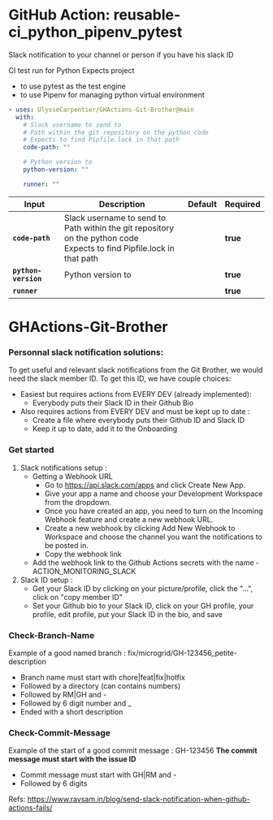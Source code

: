 <!-- start branding -->
<!-- end branding -->
<!-- start title -->

# GitHub Action: reusable-ci_python_pipenv_pytest

<!-- end title -->
<!-- start badges -->
<!-- end badges -->
<!-- start description -->

Slack notification to your channel or person if you have his slack ID

CI test run for Python
Expects project

- to use pytest as the test engine
- to use Pipenv for managing python virtual environment

<!-- end description -->
<!-- start contents -->
<!-- end contents -->
<!-- start usage -->

```yaml
- uses: UlysseCarpentier/GHActions-Git-Brother@main
  with:
    # Slack username to send to
    # Path within the git repository on the python code
    # Expects to find Pipfile.lock in that path
    code-path: ""

    # Python version to
    python-version: ""

    runner: ""
```

<!-- end usage -->
<!-- start inputs -->

| **Input**                       | **Description**                                                                                                                 | **Default** | **Required** |
| ------------------------------- | ------------------------------------------------------------------------------------------------------------------------------- | ----------- | ------------ |
| **<code>code-path</code>**      | Slack username to send to<br />Path within the git repository on the python code<br />Expects to find Pipfile.lock in that path |             | **true**     |
| **<code>python-version</code>** | Python version to                                                                                                               |             | **true**     |
| **<code>runner</code>**         |                                                                                                                                 |             | **true**     |

<!-- end inputs -->
<!-- start outputs -->
<!-- end outputs -->
<!-- start [.github/ghadocs/examples/] -->
<!-- end [.github/ghadocs/examples/] -->

# GHActions-Git-Brother

### Personnal slack notification solutions:

To get useful and relevant slack notifications from the Git Brother, we would need the slack member ID.
To get this ID, we have couple choices:

- Easiest but requires actions from EVERY DEV (already implemented):
  - Everybody puts their Slack ID in their Github Bio
- Also requires actions from EVERY DEV and must be kept up to date :
  - Create a file where everybody puts their Github ID and Slack ID
  - Keep it up to date, add it to the Onboarding

### Get started

1. Slack notifications setup :
   - Getting a Webhook URL
     - Go to https://api.slack.com/apps and click Create New App.
     - Give your app a name and choose your Development Workspace from the dropdown.
     - Once you have created an app, you need to turn on the Incoming Webhook feature and create a new webhook URL.
     - Create a new webhook by clicking Add New Webhook to Workspace and choose the channel you want the notifications to be posted in.
     - Copy the webhook link
   - Add the webhook link to the Github Actions secrets with the name - ACTION_MONITORING_SLACK
2. Slack ID setup :
   - Get your Slack ID by clicking on your picture/profile, click the "...", click on "copy member ID"
   - Set your Github bio to your Slack ID, click on your GH profile, your profile, edit profile, put your Slack ID in the bio, and save

### Check-Branch-Name

Example of a good named branch : fix/microgrid/GH-123456_petite-description

- Branch name must start with chore|feat|fix|hotfix
- Followed by a directory (can contains numbers)
- Followed by RM|GH and -
- Followed by 6 digit number and \_
- Ended with a short description

### Check-Commit-Message

Example of the start of a good commit message : GH-123456
**The commit message must start with the issue ID**

- Commit message must start with GH|RM and -
- Followed by 6 digits

Refs:
https://www.ravsam.in/blog/send-slack-notification-when-github-actions-fails/
